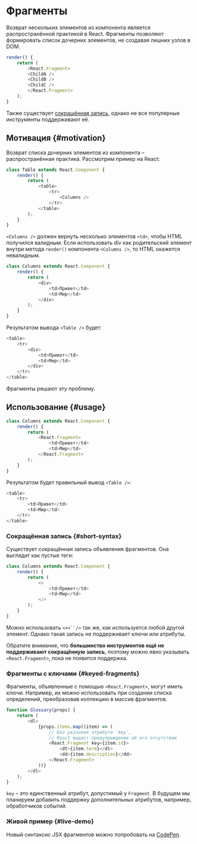 # Фрагменты

Возврат нескольких элементов из компонента является распространённой практикой в React. Фрагменты позволяют формировать список дочерних элементов, не создавая лишних узлов в DOM.

```js
render() {
	return (
		<React.Fragment>
		<ChildA />
		<ChildB />
		<ChildC />
		</React.Fragment>
	);
}
```

Также существует [сокращённая запись](#short-syntax), однако не все популярные инструменты поддерживают её.

## Мотивация {#motivation}

Возврат списка дочерних элементов из компонента – распространённая практика. Рассмотрим пример на React:

```js
class Table extends React.Component {
    render() {
        return (
            <table>
                <tr>
                    <Columns />
                </tr>
            </table>
        );
    }
}
```

`<Columns />` должен вернуть несколько элементов `<td>`, чтобы HTML получился валидным. Если использовать div как родительский элемент внутри метода `render()` компонента `<Columns />`, то HTML окажется невалидным.

```js
class Columns extends React.Component {
    render() {
        return (
            <div>
                <td>Привет</td>
                <td>Мир</td>
            </div>
        );
    }
}
```

Результатом вывода `<Table />` будет:

```js
<table>
    <tr>
        <div>
            <td>Привет</td>
            <td>Мир</td>
        </div>
    </tr>
</table>
```

Фрагменты решают эту проблему.

## Использование {#usage}

```js
class Columns extends React.Component {
    render() {
        return (
            <React.Fragment>
                <td>Привет</td>
                <td>Мир</td>
            </React.Fragment>
        );
    }
}
```

Результатом будет правильный вывод `<Table />`:

```js
<table>
    <tr>
        <td>Привет</td>
        <td>Мир</td>
    </tr>
</table>
```

### Сокращённая запись {#short-syntax}

Существует сокращённая запись объявления фрагментов. Она выглядит как пустые теги:

```js
class Columns extends React.Component {
    render() {
        return (
            <>
                <td>Привет</td>
                <td>Мир</td>
            </>
        );
    }
}
```

Можно использовать ` <><``/> ` так же, как используется любой другой элемент. Однако такая запись не поддерживает ключи или атрибуты.

Обратите внимание, что **большинство инструментов ещё не поддерживают сокращённую запись**, поэтому можно явно указывать `<React.Fragment>`, пока не появится поддержка.

### Фрагменты с ключами {#keyed-fragments}

Фрагменты, объявленные с помощью `<React.Fragment>`, могут иметь ключи. Например, их можно использовать при создании списка определений, преобразовав коллекцию в массив фрагментов.

```js
function Glossary(props) {
    return (
        <dl>
            {props.items.map((item) => (
                // Без указания атрибута `key`,
                // React выдаст предупреждение об его отсутствии
                <React.Fragment key={item.id}>
                    <dt>{item.term}</dt>
                    <dd>{item.description}</dd>
                </React.Fragment>
            ))}
        </dl>
    );
}
```

`key` – это единственный атрибут, допустимый у `Fragment`. В будущем мы планируем добавить поддержку дополнительных атрибутов, например, обработчиков событий.

### Живой пример {#live-demo}

Новый синтаксис JSX фрагментов можно попробовать на [CodePen](https://codepen.io/reactjs/pen/VrEbjE?editors=1000).
